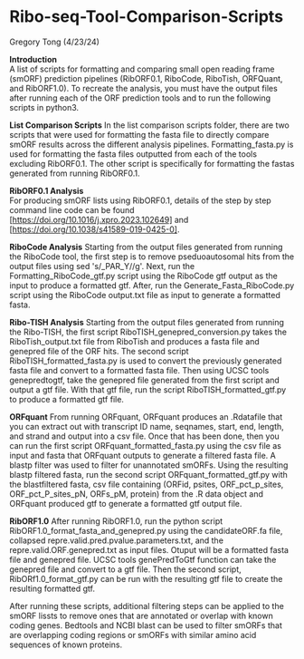 # Ribo-seq-Tool-Comparison-Scripts
Gregory Tong (4/23/24)

**Introduction**\
A list of scripts for formatting and comparing small open reading frame (smORF) prediction pipelines (RibORF0.1, RiboCode, RiboTish, ORFQuant, and RibORF1.0). To recreate the analysis, you must have the output files after running each of the ORF prediction tools and to run the following scripts in python3.

**List Comparison Scripts**
In the list comparison scripts folder, there are two scripts that were used for formatting the fasta file to directly compare smORF results across the different analysis pipelines. Formatting_fasta.py is used for formatting the fasta files outputted from each of the tools excluding RibORF0.1. The other script is specifically for formatting the fastas generated from running RibORF0.1.

**RibORF0.1 Analysis**\
For producing smORF lists using RibORF0.1, details of the step by step command line code can be found [https://doi.org/10.1016/j.xpro.2023.102649] and [https://doi.org/10.1038/s41589-019-0425-0].

**RiboCode Analysis**
Starting from the output files generated from running the RiboCode tool, the first step is to remove pseduoautosomal hits from the output files using sed 's/_PAR_Y//g'. Next, run the Formatting_RiboCode_gtf.py script using the RiboCode gtf output as the input to produce a formatted gtf. After, run the Generate_Fasta_RiboCode.py script using the RiboCode output.txt file as input to generate a formatted fasta. 

**Ribo-TISH Analysis**
Starting from the output files generated from running the Ribo-TISH, the first script RiboTISH_genepred_conversion.py takes the RiboTish_output.txt file from RiboTish and produces a fasta file and genepred file of the ORF hits. The second script RiboTISH_formatted_fasta.py is used to convert the previously generated fasta file and convert to a formatted fasta file. Then using UCSC tools genepredtogtf, take the genepred file generated from the first script and output a gtf file. With that gtf file, run the script RiboTISH_formatted_gtf.py to produce a formatted gtf file.

**ORFquant**
From running ORFquant, ORFquant produces an .Rdatafile that you can extract out with transcript ID name, seqnames, start, end, length, and strand and output into a csv file. Once that has been done, then you can run the first script ORFquant_formatted_fasta.py using the csv file as input and fasta that ORFquant outputs to generate a filtered fasta file. A blastp filter was used to filter for unannotated smORFs. Using the resulting blastp filtered fasta, run the second script ORFquant_formatted_gtf.py with the blastfiltered fasta, csv file containing (ORFid,  psites, ORF_pct_p_sites, ORF_pct_P_sites_pN, ORFs_pM, protein) from the .R data object and ORFquant produced gtf to generate a formatted gtf output file. 

**RibORF1.0**
After running RibORF1.0, run the python script RibORF1.0_format_fasta_and_genepred.py using the candidateORF.fa file, collapsed repre.valid.pred.pvalue.parameters.txt, and the repre.valid.ORF.genepred.txt as input files. Otuput will be a formatted fasta file and genepred file. UCSC tools genePredToGtf function can take the genepred file and convert to a gtf file. Then the second script, RibORf1.0_format_gtf.py can be run with the resulting gtf file to create the resulting formatted gtf.

After running these scripts, additional filtering steps can be applied to the smORF lissts to remove ones that are annotated or overlap with known coding genes. Bedtools and NCBI blast can be used to filter smORFs that are overlapping coding regions or smORFs with similar amino acid sequences of known proteins. 







